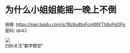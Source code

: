# 为什么小姐姐能摇一晚上不倒

链接: https://pan.baidu.com/s/1RzKu8tuFcmWtFTh8xPgOFg  
密码: qb42

![](https://avatars3.githubusercontent.com/u/56642120?s=200&v=4)  
扫码关注“数学模型”
